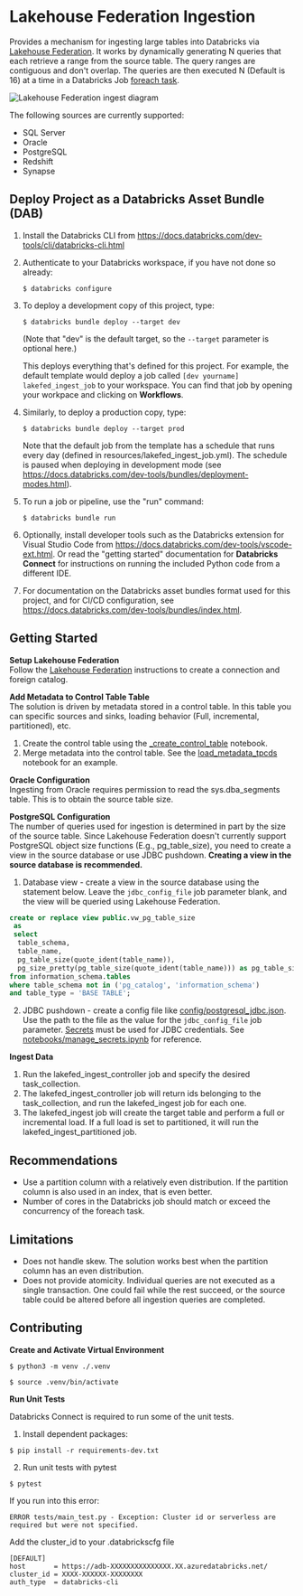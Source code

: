 # Lakehouse Federation Ingestion

Provides a mechanism for ingesting large tables into Databricks via [Lakehouse Federation](https://docs.databricks.com/en/query-federation/index.html). It works by dynamically generating N queries that each retrieve a range from the source table. The query ranges are contiguous and don't overlap. The queries are then executed N (Default is 16) at a time in a Databricks Job [foreach task](https://docs.databricks.com/en/jobs/for-each.html).

![Lakehouse Federation ingest diagram](assets/lakefed_ingest_diagram.png "Lakehouse Federation ingest diagram")

The following sources are currently supported:
- SQL Server
- Oracle
- PostgreSQL
- Redshift
- Synapse

## Deploy Project as a Databricks Asset Bundle (DAB)

1. Install the Databricks CLI from https://docs.databricks.com/dev-tools/cli/databricks-cli.html

2. Authenticate to your Databricks workspace, if you have not done so already:
    ```
    $ databricks configure
    ```

3. To deploy a development copy of this project, type:
    ```
    $ databricks bundle deploy --target dev
    ```
    (Note that "dev" is the default target, so the `--target` parameter
    is optional here.)

    This deploys everything that's defined for this project.
    For example, the default template would deploy a job called
    `[dev yourname] lakefed_ingest_job` to your workspace.
    You can find that job by opening your workpace and clicking on **Workflows**.

4. Similarly, to deploy a production copy, type:
   ```
   $ databricks bundle deploy --target prod
   ```

   Note that the default job from the template has a schedule that runs every day
   (defined in resources/lakefed_ingest_job.yml). The schedule
   is paused when deploying in development mode (see
   https://docs.databricks.com/dev-tools/bundles/deployment-modes.html).

5. To run a job or pipeline, use the "run" command:
   ```
   $ databricks bundle run
   ```

6. Optionally, install developer tools such as the Databricks extension for Visual Studio Code from
   https://docs.databricks.com/dev-tools/vscode-ext.html. Or read the "getting started" documentation for
   **Databricks Connect** for instructions on running the included Python code from a different IDE.

7. For documentation on the Databricks asset bundles format used
   for this project, and for CI/CD configuration, see
   https://docs.databricks.com/dev-tools/bundles/index.html.

## Getting Started

**Setup Lakehouse Federation**  
Follow the [Lakehouse Federation](https://docs.databricks.com/en/query-federation/index.html) instructions to create a connection and foreign catalog.

**Add Metadata to Control Table Table**  
The solution is driven by metadata stored in a control table. In this table you can specific sources and sinks, loading behavior (Full, incremental, partitioned), etc.
1. Create the control table using the [_create_control_table](notebooks/_create_control_table.ipynb) notebook.
2. Merge metadata into the control table. See the [load_metadata_tpcds](notebooks/load_metadata_tpcds.ipynb) notebook for an example.

**Oracle Configuration**  
Ingesting from Oracle requires permission to read the sys.dba_segments table. This is to obtain the source table size.

**PostgreSQL Configuration**  
The number of queries used for ingestion is determined in part by the size of the source table. Since Lakehouse Federation doesn't currently support PostgreSQL object size functions (E.g., pg_table_size), you need to create a view in the source database or use JDBC pushdown. **Creating a view in the source database is recommended.**

1. Database view - create a view in the source database using the statement below. Leave the `jdbc_config_file` job parameter blank, and the view will be queried using Lakehouse Federation.

```sql
create or replace view public.vw_pg_table_size
 as
 select
  table_schema,
  table_name,
  pg_table_size(quote_ident(table_name)),
  pg_size_pretty(pg_table_size(quote_ident(table_name))) as pg_table_size_pretty
from information_schema.tables
where table_schema not in ('pg_catalog', 'information_schema')
and table_type = 'BASE TABLE';
```

2. JDBC pushdown - create a config file like [config/postgresql_jdbc.json](config/postgresql_jdbc.json). Use the path to the file as the value for the `jdbc_config_file` job parameter. [Secrets](https://learn.microsoft.com/en-us/azure/databricks/security/secrets/) must be used for JDBC credentials. See [notebooks/manage_secrets.ipynb](notebooks/manage_secrets.ipynb) for reference.

**Ingest Data**
1. Run the lakefed_ingest_controller job and specify the desired task_collection.
2. The lakefed_ingest_controller job will return ids belonging to the task_collection, and run the lakefed_ingest job for each one.
3. The lakefed_ingest job will create the target table and perform a full or incremental load. If a full load is set to partitioned, it will run the lakefed_ingest_partitioned job.

## Recommendations
- Use a partition column with a relatively even distribution. If the partition column is also used in an index, that is even better.
- Number of cores in the Databricks job should match or exceed the concurrency of the foreach task.

## Limitations
- Does not handle skew. The solution works best when the partition column has an even distribution.
- Does not provide atomicity. Individual queries are not executed as a single transaction. One could fail while the rest succeed, or the source table could be altered before all ingestion queries are completed.

## Contributing

**Create and Activate Virtual Environment**
```
$ python3 -m venv ./.venv
```

```
$ source .venv/bin/activate
```

**Run Unit Tests**

Databricks Connect is required to run some of the unit tests. 

1. Install dependent packages:
```
$ pip install -r requirements-dev.txt
```

2. Run unit tests with pytest
```
$ pytest
```

If you run into this error:
```
ERROR tests/main_test.py - Exception: Cluster id or serverless are required but were not specified.
```

Add the cluster_id to your .databrickscfg file
```
[DEFAULT]
host       = https://adb-XXXXXXXXXXXXXXX.XX.azuredatabricks.net/
cluster_id = XXXX-XXXXXX-XXXXXXXX
auth_type  = databricks-cli
```
